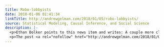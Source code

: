 ```yaml
---
title: Robo-lobbyists
date: 2018-01-06 01:41:34
linkTitle: http://andrewgelman.com/2018/01/05/robo-lobbyists/
source: Statistical Modeling, Causal Inference, and Social Science
description: |-
  <p>Ethan Bolker points to this news item and writes: A couple more clicks after that, and we’re looking at a summarized version of a bill tackling cybersecurity that the software has considered and rendered a judgment on, when it comes to the probability that it will become law. We’re not talking a rough estimate. There’s [&#8230;]</p>
  <p>The post <a rel="nofollow" href="http://andrewgelman.com/2018/01/05/robo-lobbyists/">Robo-lobbyists</a> appeared first on <a rel="nofollow" href="http://andrew
---
```

